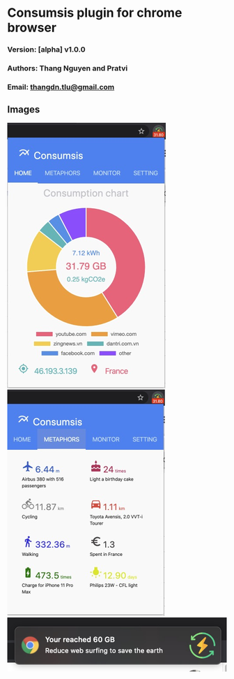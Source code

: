 # Consumsis plugin for chrome browser
### Version: [alpha] v1.0.0
### Authors: Thang Nguyen and Pratvi
### Email: thangdn.tlu@gmail.com

## Images
![imgs/home.jpg](imgs/home.jpg)
![imgs/home.jpg](imgs/metaphore.jpg)
![imgs/home.jpg](imgs/noti.jpg)